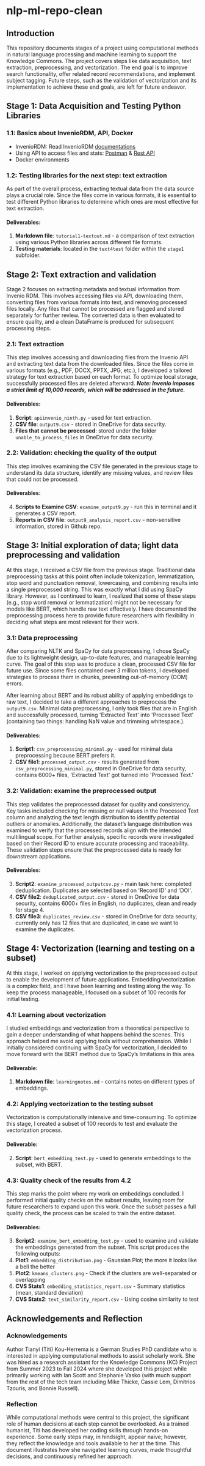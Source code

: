 # nlp-ml-repo-clean
## Introduction
This repository documents stages of a project using computational methods in natural language processing and machine learning to support the Knowledge Commons. The project covers steps like data acquisition, text extraction, preprocessing, and vectorization. The end goal is to improve search functionality, offer related record recommendations, and implement subject tagging. Future steps, such as the validation of vectorization and its implementation to achieve these end goals, are left for future endeavor.

## Stage 1: Data Acquisition and Testing Python Libraries

### 1.1: Basics about InvenioRDM, API, Docker
- InvenioRDM: Read InvenioRDM [documentations](https://inveniordm.docs.cern.ch/)
- Using API to access files and stats: [Postman](https://www.postman.com/) & [Rest API](https://inveniordm.docs.cern.ch/reference/rest_api_index/)
- Docker environments

### 1.2: Testing libraries for the next step: text extraction
As part of the overall process, extracting textual data from the data source plays a crucial role. Since the files come in various formats, it is essential to test different Python libraries to determine which ones are most effective for text extraction.

#### Deliverables:
1. **Markdown file**: `tutorial1-textout.md` - a comparison of text extraction using various Python libraries across different file formats.
2. **Testing materials**: located in the `text4test` folder within the `stage1` subfolder.

## Stage 2: Text extraction and validation
Stage 2 focuses on extracting metadata and textual information from Invenio RDM. This involves accessing files via API, downloading them, converting files from various formats into text, and removing processed files locally. Any files that cannot be processed are flagged and stored separately for further review. The converted data is then evaluated to ensure quality, and a clean DataFrame is produced for subsequent processing steps.

### 2.1: Text extraction
This step involves accessing and downloading files from the Invenio API and extracting text data from the downloaded files. Since the files come in various formats (e.g., PDF, DOCX, PPTX, JPG, etc.), I developed a tailored strategy for text extraction based on each format. To optimize local storage, successfully processed files are deleted afterward.
***Note: Invenio imposes a strict limit of 10,000 records, which will be addressed in the future.***

#### Deliverables:
1. **Script**: `apiinvenio_ninth.py` - used for text extraction.
2. **CSV file**: `output9.csv` - stored in OneDrive for data security.
3. **Files that cannot be processed**: stored under the folder `unable_to_process_files` in OneDrive for data security.

### 2.2: Validation: checking the quality of the output
This step involves examining the CSV file generated in the previous stage to understand its data structure, identify any missing values, and review files that could not be processed.

#### Deliverables:
4. **Scripts to Examine CSV**: `examine_output9.py` - run this in terminal and it generates a CSV report.
5. **Reports in CSV file**: `output9_analysis_report.csv` - non-sensitive information, stored in Github repo.

## Stage 3: Initial exploration of data; light data preprocessing and validation
At this stage, I received a CSV file from the previous stage. Traditional data preprocessing tasks at this point often include tokenization, lemmatization, stop word and punctuation removal, lowercasing, and combining results into a single preprocessed string. This was exactly what I did using SpaCy library. However, as I continued to learn, I realized that some of these steps (e.g., stop word removal or lemmatization) might not be necessary for models like BERT, which handle raw text effectively. I have documented the preprocessing process here to provide future researchers with flexibility in deciding what steps are most relevant for their work.

### 3.1: Data preprocessing
After comparing NLTK and SpaCy for data preprocessing, I chose SpaCy due to its lightweight design, up-to-date features, and manageable learning curve. The goal of this step was to produce a clean, processed CSV file for future use. Since some files contained over 3 million tokens, I developed strategies to process them in chunks, preventing out-of-memory (OOM) errors.

After learning about BERT and its robust ability of applying embeddings to raw text, I decided to take a different approaches to preprocess the `output9.csv`. Minimal data preprocessing, I only took files that are in English and successfully processed, turning 'Extracted Text' into 'Processed Text' (containing two things: handling NaN value and trimming whitespace.).

#### Deliverables:
1. **Script1**: `csv_preprocessing_minimal.py` - used for minimal data preprocessing because BERT prefers it.
2. **CSV file1**: `processed_output.csv` - results generated from `csv_preprocessing_minimal.py`, stored in OneDrive for data security, contains 6000+ files, 'Extracted Text' got turned into 'Processed Text.'

### 3.2: Validation: examine the preprocessed output
This step validates the preprocessed dataset for quality and consistency. Key tasks included checking for missing or null values in the Processed Text column and analyzing the text length distribution to identify potential outliers or anomalies. Additionally, the dataset’s language distribution was examined to verify that the processed records align with the intended multilingual scope. For further analysis, specific records were investigated based on their Record ID to ensure accurate processing and traceability. These validation steps ensure that the preprocessed data is ready for downstream applications.

#### Deliverables:
3. **Script2**: `examine_processed_outputcsv.py` - main task here: completed deduplication. Duplicates are selected based on 'Record ID' and 'DOI'.
4. **CSV file2**: `deduplicated_output.csv` - stored in OneDrive for data security, contains 6000+ files in English, no duplicates, clean and ready for stage 4.
5. **CSV file3**: `duplicates_review.csv` - stored in OneDrive for data security, currently only has 12 files that are duplicated, in case we want to examine the duplicates.

## Stage 4: Vectorization (learning and testing on a subset)
At this stage, I worked on applying vectorization to the preprocessed output to enable the development of future applications. Embedding/vectorization is a complex field, and I have been learning and testing along the way. To keep the process manageable, I focused on a subset of 100 records for initial testing.

### 4.1: Learning about vectorization
I studied embeddings and vectorization from a theoretical perspective to gain a deeper understanding of what happens behind the scenes. This approach helped me avoid applying tools without comprehension. While I initially considered continuing with SpaCy for vectorization, I decided to move forward with the BERT method due to SpaCy’s limitations in this area.

#### Deliverable:
1. **Markdown file**: `learningnotes.md` - contains notes on different types of embeddings.

### 4.2: Applying vectorization to the testing subset
Vectorization is computationally intensive and time-consuming. To optimize this stage, I created a subset of 100 records to test and evaluate the vectorization process.

#### Deliverable:
2. **Script**: `bert_embedding_test.py` - used to generate embeddings to the subset, with BERT.

### 4.3: Quality check of the results from 4.2
This step marks the point where my work on embeddings concluded. I performed initial quality checks on the subset results, leaving room for future researchers to expand upon this work. Once the subset passes a full quality check, the process can be scaled to train the entire dataset.

#### Deliverables:
3. **Script2**: `examine_bert_embedding_test.py` - used to examine and validate the embeddings generated from the subset. This script produces the following outputs:
4. **Plot1**: `embedding_distribution.png` - Gaussian Plot; the more it looks like a bell the better
5. **Plot2**: `kmeans_clusters.png` - Check if the clusters are well-separated or overlapping
6. **CVS Stats1**: `embedding_statistics_report.csv` - Summary statistics (mean, standard deviation)
7. **CVS Stats2**: `text_similarity_report.csv` - Using cosine similarity to test

## Acknowledgements and Reflection
### Acknowledgements
Author Tianyi (Titi) Kou-Herrema is a German Studies PhD candidate who is interested in applying computational methods to assist scholarly work. She was hired as a research assistant for the Knowledge Commons (KC) Project from Summer 2023 to Fall 2024 where she developed this project while primarily working with Ian Scott and Stephanie Vasko (with much support from the rest of the tech team including Mike Thicke, Cassie Lem, Dimitrios Tzouris, and Bonnie Russell).

### Reflection
While computational methods were central to this project, the significant role of human decisions at each step cannot be overlooked. As a trained humanist, Titi has developed her coding skills through hands-on experience. Some early steps may, in hindsight, appear naive; however, they reflect the knowledge and tools available to her at the time. This document illustrates how she navigated learning curves, made thoughtful decisions, and continuously refined her approach.